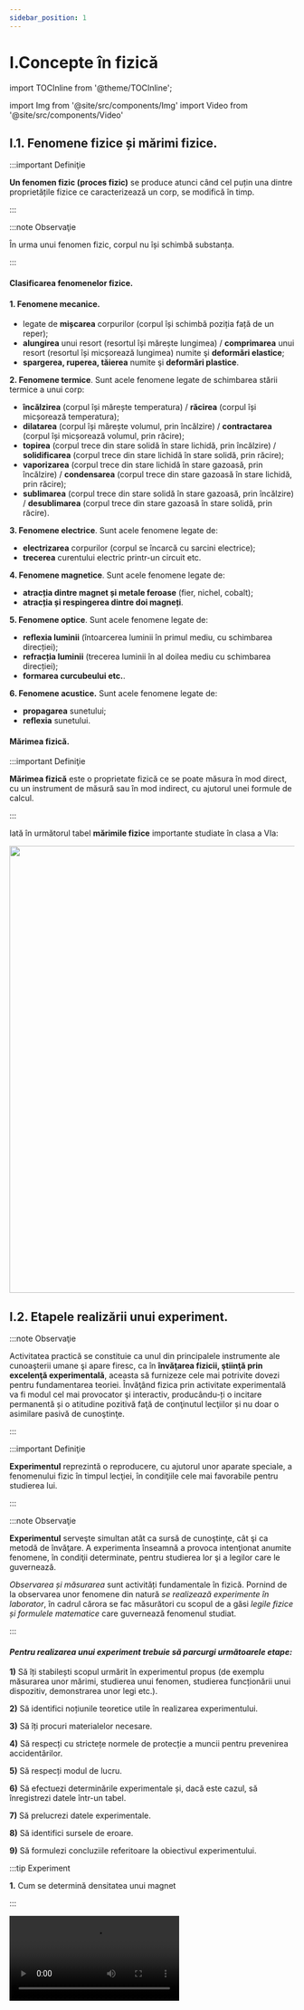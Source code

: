 ```yaml
---
sidebar_position: 1
---
```


# I.Concepte în fizică


import TOCInline from '@theme/TOCInline';

<TOCInline toc={toc} />



import Img from '@site/src/components/Img'
import Video from '@site/src/components/Video'



## I.1. Fenomene fizice și mărimi fizice.

:::important Definiţie

**Un fenomen fizic (proces fizic)** se produce atunci când cel puțin una dintre proprietățile fizice ce caracterizează un corp, se modifică în timp.

:::


:::note Observaţie

În urma unui fenomen fizic, corpul nu își schimbă substanța. 

:::




#### Clasificarea fenomenelor fizice.


#### 1. Fenomene mecanice.

- legate de **mișcarea** corpurilor (corpul își schimbă poziția față de un reper);
- **alungirea** unui resort (resortul își mărește lungimea) / **comprimarea** unui resort (resortul își micșorează lungimea) numite şi **deformări elastice**;
- **spargerea, ruperea, tăierea** numite şi **deformări plastice**.



**2. Fenomene termice**. Sunt acele fenomene legate de schimbarea stării termice a unui corp:

- **încălzirea** (corpul își mărește temperatura) / **răcirea** (corpul își micșorează temperatura);
- **dilatarea** (corpul își mărește volumul, prin încălzire) / **contractarea** (corpul își micșorează volumul, prin răcire);
- **topirea** (corpul trece din stare solidă în stare lichidă, prin încălzire) / **solidificarea** (corpul trece din stare lichidă în stare solidă, prin răcire);
- **vaporizarea** (corpul trece din stare lichidă în stare gazoasă, prin încălzire) / **condensarea** (corpul trece din stare gazoasă în stare lichidă, prin răcire);
- **sublimarea** (corpul trece din stare solidă în stare gazoasă, prin încălzire) / **desublimarea** (corpul trece din stare gazoasă în stare solidă, prin răcire).
 


**3. Fenomene electrice**. Sunt acele fenomene legate de:

- **electrizarea** corpurilor (corpul se încarcă cu sarcini electrice);
- **trecerea** curentului electric printr-un circuit etc.




**4. Fenomene magnetice**. Sunt acele fenomene legate de:

- **atracția dintre magnet și metale feroase** (fier, nichel, cobalt);
- **atracția și respingerea dintre doi magneți**.


**5. Fenomene optice**. Sunt acele fenomene legate de:

- **reflexia luminii** (întoarcerea luminii în primul mediu, cu schimbarea direcției);
- **refracția luminii** (trecerea luminii în al doilea mediu cu schimbarea direcției);
- **formarea curcubeului etc.**.


**6. Fenomene acustice.** Sunt acele fenomene legate de:

- **propagarea** sunetului;
- **reflexia** sunetului.



#### Mărimea fizică.

:::important Definiţie

**Mărimea fizică** este o proprietate fizică ce se poate măsura în mod direct, cu un instrument de măsură sau în mod indirect, cu ajutorul unei formule de calcul.

:::

Iată în următorul tabel **mărimile fizice** importante studiate în clasa a VIa:


<Img className="img-responsive4" src="fizica/clasa7/capitolul1/1_1_Poza1_TabelMarimiFizice_vers2.jpg" lazy={false} width="1000" height="790" />








## I.2. Etapele realizării unui experiment.


:::note Observaţie

Activitatea practică se constituie ca unul din principalele instrumente ale cunoaşterii umane şi apare firesc, ca în **învăţarea fizicii, ştiinţă prin excelenţă experimentală**, aceasta să furnizeze cele mai potrivite dovezi pentru fundamentarea teoriei. Învăţând fizica prin activitate experimentală va fi modul cel mai provocator şi interactiv, producându-ți o incitare permanentă și o atitudine pozitivă faţă de conţinutul lecţiilor și nu doar o asimilare pasivă de cunoştinţe.

:::




:::important Definiţie

**Experimentul** reprezintă o reproducere, cu ajutorul unor aparate speciale, a fenomenului fizic în timpul lecţiei, în condiţiile cele mai favorabile pentru studierea lui. 

:::



:::note Observaţie

**Experimentul** serveşte simultan atât ca sursă de cunoştinţe, cât şi ca metodă de învăţare. A experimenta înseamnă a provoca intenţionat anumite fenomene, în condiţii determinate, pentru studierea lor şi a legilor care le guvernează.

_Observarea și măsurarea_ sunt activități fundamentale în fizică. Pornind de la observarea unor fenomene din natură _se realizează experimente în laborator_, în cadrul cărora se fac măsurători cu scopul de a găsi _legile fizice și formulele matematice_ care guvernează fenomenul studiat.

:::


#### _Pentru realizarea unui experiment trebuie să parcurgi următoarele etape:_


**1)**	Să îți stabilești scopul urmărit în experimentul propus (de exemplu măsurarea unor mărimi, studierea unui fenomen, studierea funcționării unui dispozitiv, demonstrarea unor legi etc.).

**2)**	Să identifici noțiunile teoretice utile în realizarea experimentului.

**3)**	Să îți procuri materialelor necesare.

**4)**	Să respecți cu strictețe normele de protecție a muncii pentru prevenirea accidentărilor.

**5)**	Să respecți modul de lucru.

**6)**	Să efectuezi determinările experimentale și, dacă este cazul, să înregistrezi datele într-un tabel.

**7)**	Să prelucrezi datele experimentale.

**8)**	Să identifici sursele de eroare.

**9)**	Să formulezi concluziile referitoare la obiectivul experimentului.





:::tip Experiment

**1.** Cum se determină densitatea unui magnet

:::


<Video src="https://www.youtube.com/embed/Z9sNM5yP1LE" />




**Materiale necesare:** 3 magneți naturali de diferite dimensiuni, cântar sau balanță, cilindru gradat cu apă, riglă, hârtie milimetrică (foaie de matematică).



**Modul de lucru:** 

- Cântărește, pe rând, fiecare magnet pentru a determina masa lor.
- Măsoară volumul fiecărui magnet cu cilindrul gradat.
- Completează datele în următorul tabel și prelucrează-le.




<Img className="img-responsive4" src="fizica/clasa7/capitolul1/1_2_Experiment_Poza1_Tabel_vers2.jpg" width="1000" height="652" />

<br></br>
<br></br>


- Dă rezultatul măsurării:

<Img className="img-responsive4" src="fizica/clasa7/capitolul1/1_2_Experiment_Poza2_RezultatulMasurarii_vers2.jpg" width="1000" height="107" />

<br></br>
<br></br>




- Reprezintă grafic masa corpului în funcție de volumul lui. Vei obține o linie dreaptă. Dacă îți alegi un punct arbitrar de pe dreaptă, vei afla masa corpului la un anumit volum al său. De exemplu pentru punctul roșu: avem m = 18,5g și V = 4cm<sup>3</sup> .

<Img className="img-responsive4" src="fizica/clasa7/capitolul1/1_2_Experiment_Poza3_Grafic_vers2.jpg" width="1000" height="999" />

<br></br>
<br></br>



- **Ce observi?** Pentru o anumită substanță, cu cât crește masa sa, cu atât crește și volumul său. 

**Concluzia experimentului:** 

- Densitatea este o constantă pentru o anumită substanță, fiind egală cu raportul dintre masa și volumul corpului.





:::tip Experiment

**2.** Verificarea experimentală a teoremei lui Pitagora.

:::


<Video src="https://www.youtube.com/embed/0adcK-6uPxM" />




**Materiale necesare:** riglă, hârtie milimetrică (foaie de matematică).



**Modul de lucru:** 

- Desenează pe hârtia milimetrică trei triunghiuri dreptunghice de diferite dimensiuni.
- Măsoară, pentru fiecare, lungimea ipotenuzei (latura opusă unghiului drept) și a celor două catete.
- Completează datele în următorul tabel și prelucrează-le.





<Img className="img-responsive4" src="fizica/clasa7/capitolul1/1_2_Experiment2_Poza1_Tabel_vers2.jpg" width="1000" height="160" />


- **Ce observi?** Cu cât crește ipotenuza la pătrat, cu atât crește și suma pătratelor catetelor.



<Img className="img-responsive4" src="fizica/clasa7/capitolul1/1_2_Experiment2_Poza2_Grafic_vers2.jpg" width="1000" height="707" />



**Concluzia experimentului:** 
- Într-un triunghi dreptunghic, pătratul ipotenuzei este egal cu suma pătratelor celor două catete.


:::caution Aplică ce ai învăţat: Tema 1

- În cele trei triunghiuri dreptunghice de la experimentul nr. 2, trasează înălțimea corespunzătoare ipotenuzei și notează piciorul perpendicularei pe ipotenuză. 
- Măsoară, cu ajutorul riglei, aceste înălțimi și proiecțiile catetelor pe ipotenuză.  
- Completează determinările tale în tabelele următoare și prelucrează datele:

<Img className="img-responsive4" src="fizica/clasa7/capitolul1/1_2_Tema_Poza1_Tabel_vers2.jpg" width="1000" height="166" />

:::




:::caution Aplică ce ai învăţat: Tema 2
- Compară rezultatele obținute în ultimele două coloane ale tabelului și trage concluzia experimentului tău. Egalitatea obținută de tine se numește **Teorema înălțimii.** Scrie enunțul acestei teoreme.

<Img className="img-responsive4" src="fizica/clasa7/capitolul1/1_2_Tema_Poza2_Tabel_vers2.jpg" width="1000" height="159" />

:::





:::caution Aplică ce ai învăţat: Tema 3
- Compară rezultatele obținute în ultimele două coloane ale tabelului și trage concluzia experimentului tău. Egalitatea obținută de tine se numește **Teorema catetei.** Scrie enunțul acestei teoreme.

:::













<br></br>
<br></br>


## I.3. Mărimi fizice scalare și vectoriale


#### Marea majoritate a mărimilor pot fi adunate aritmetic, de exemplu:

- La piață vânzătorul a pus pe un taler un pepene și pe celălalt taler al balanței a pus două mase marcate, una de 4kg și cealaltă de 0,5kg, adică pepenele cântărește 4,5kg.
- Când îți faci temele la matematică stai 1h și la fizică 0,5h, în total 1,5h.
- În experimentul nr.1 ai determinat masa, volumul și densitatea unui magnet. În afară de valoarea lor numerică și unitatea de măsură mai poți să spui și altceva despre aceste trei mărimi fizice? Răspunsul este nu. 

#### Există cazuri când anumite mărimi nu pot fi adunate algebric, de exemplu:
- Te joci cu o minge și o arunci pe diferite direcții: în sus, în jos, pe oblică. Mingea se deplasează pe direcția pe care ai împins-o tu cu o anumită forță. Ca să știi totul despre forța cu care tu acționezi asupra mingiei, în afară de valoarea numerică a forței tale, de unitatea de măsură, mai trebuie să spui și pe ce direcție și în ce sens ai aruncat-o.
- Doi băieți trag de o mașinuță în sensuri opuse și, surpriză, mașinuța stă pe loc.
- Dacă pleci din punctul 0 și te deplasezi spre est 6m (A), apoi spre nord 8m (B), apoi spre vest 15m (C), vei constata că în punctul C ești la 12m față de 0 și nu la 6m+8m+15m =29m.


<Img className="img-responsive4" src="fizica/clasa7/capitolul1/1_3_Exemplul6_Poza1_DesenDeplasareCorp_vers2.jpg" width="1000" height="507" />

<br></br>
<br></br>


#### Deci nu toate mărimile fizice sunt la fel, unele sunt scalare, altele vectoriale.





:::important Definiţie

**Mărimea fizică scalară (pe scurt, scalar)** este mărimea care se caracterizează complet prin :
- **Valoare numerică**;
- **Unitate de măsură**.

Marea majoritatea mărimilor fizice sunt scalare: lungimea, aria, volumul, timpul, masa, densitatea, temperatura, intensitatea curentului electric, tensiunea electrică etc.
 

:::


:::important Definiţie

**Mărimea fizică vectorială (pe scurt, vector)** este mărimea care se caracterizează complet prin:
- **Valoare numerică (modul)**;
- **Unitate de măsură**;
- **Orientare**:
  - **Direcție**;		
  - **Sens**. 

:::


**Pentru a diferenția un scalar de un vector, mărimii vectoriale i se pune deasupra simbolului, o săgetuță**.


#### Exemple de mărimi vectoriale:


<Img className="img-responsive4" src="fizica/clasa7/capitolul1/1_3_MarimiVectoriale_Poza1_Exemple_vers3.jpg" width="1000" height="243" />

<br></br>
<br></br>




Cuvântul **scalar** derivă din latinescul scalaris, o formă adjectivală a lui scala (termen latin care înseamnă „scară”). Dacă ordonezi mai mulți țăruși după înălțimea lor, arată ca o scară.

Cuvântul **vector** provine din latină, în care înseamnă purtător.


:::note Observaţie

În continuare vei afla cum se lucrează cu vectori, întrucât ei se adună altfel decât scalarii (aceștia din urmă, având numai valoare numerică, fără orientare, se adună ca orice numere).
Atât în programa școlară, cât și în manual, operațiile cu vectori sunt amestecate cu diferite tipuri de forțe, în următorul capitol nr. II. Eu am sistematizat diferit materia și voi da în continuare reprezentarea grafică a unui vector și operațiile cu vectori.

:::



<br></br>
<br></br>




## I.4. Reprezentarea grafică a unui vector.


#### Pentru a reprezenta grafic un vector trebuie să desenăm:

- Un punct de aplicație, numit originea vectorului și notat cu 0;
- O dreaptă care dă direcția vectorului;
- Segmentul vectorului pe care îl măsurăm cu rigla folosind un etalon (se împarte valoarea vectorului la etalonul ales pentru a afla lungimea segmentului);
- O săgeată la capătul segmentului care va indica sensul vectorului.


Să recapitulăm direcțiile spațiului, care sunt o infinitate. Dintre acestea, două sunt principale: **verticala** și **orizontala**, restul până la o infinitate sunt diferite direcții oblice cu orizontala, respectiv verticala.

:::important Definiţie

**Direcția orizontală** este direcția dată de suprafața unui lichid dintr-un vas în repaus. Ea are două sensuri: spre dreapta și spre stânga.

:::

<Img className="img-responsive4" src="fizica/clasa7/capitolul1/1_4_Poza1_DirectiaOrizontala.jpg" width="1280" height="169" />


<br></br>
<br></br>


:::important Definiţie

**Direcția verticală** este direcția dată de direcția unui fir cu plumb, lăsat liber. Ea are două sensuri: în sus și în jos.

:::


<Img className="img-responsive4" src="fizica/clasa7/capitolul1/1_4_Poza2_DirectiaVerticala.jpg" width="1280" height="641" />

<br></br>
<br></br>


:::note Observaţie

Direcția verticală este perpendiculară pe cea orizontală.

<Video src="https://www.youtube.com/embed/Kjga9P8GW4Y" />




:::



Direcția oblică se desenează cu ajutorul raportorului. Se așază linia raportorului (cea care unește 0° cu 180°) pe direcția principală (verticală sau orizontală), cu mijlocul ei în punctul 0 al vectorului și de la direcția respectivă se măsoară unghiul direcției oblice cu cea principală.


:::important Definiţie

**Direcția est-vest (E-V)** este direcția dată de mersul Soarelui pe bolta cerească de la răsărit (E) la apus (V). **Ea se reprezintă pe orizontală** și are două sensuri: spre E (dreapta) și spre V (stânga). 

:::


:::important Definiţie
**Direcția nord-sud (N-S)** este direcția dată de orientarea unui magnet lăsat liber (suspendat de un fir, de un ac sau pe apă). **Ea se reprezintă pe verticală** și are două sensuri: spre N (în sus) și spre S (în jos). 

:::

<br></br>


:::tip Experiment

**3.** Determinarea direcției Nord-Sud cu o busolă plutitoare

:::


<Video src="https://www.youtube.com/embed/X3gLKnJRmJU" />




**Materiale necesare:** un vas cu apă, celofan, foarfece, ac, magnet de frigider.



**Modul de lucru:** 

- Cu aproximativ o oră înainte de efectuarea experimentului așază acul pe magnetul de frigider și lasă-l în contact cu acesta pentru a se magnetiza.
- Umple un vas cu apă.
- Dintr-o foaie de celofan taie cu foarfecele o foița de 3cm lungime și 1cm lățime.
- Așază foița de celofan pe suprafața apei.
- Așază acul magnetizat pe foița de celofan și ai grijă ca acul plutitor să nu atingă marginea vasului cu apă pentru a nu îl împiedica să se miște liber.

- **Ce observi?** Imediat ce ai așezat acul magnetizat pe foița de celofan acesta începe să se miște și după puțin timp se stabilizează pe o anumită direcție.



<Img className="img-responsive4" src="fizica/clasa7/capitolul1/1_2_Experiment3_BusolaPlutitoare.jpg" width="1000" height="563" />

<br></br>
<br></br>



**Concluzia experimentului:** 

- Acul magnetizat s-a orientat pe direcția Nord-Sud.


<br></br>
<br></br>



:::caution Problema model 1: Reprezintă grafic următorii vectori:

**a)** Un călător se deplasează 10 km, pe o șosea dreaptă, spre est.

#### Rezolvare:

d = 10km, direcție orizontală, sensul spre dreapta.

Etalon: 1cm = 2km

- Ca să punem punctul de aplicație trebuie să vedem sensul vectorului. Acesta fiind spre dreapta, vom pune 0 în stânga paginii.
- Ca să aflăm lungimea segmentului vectorului împărțim valoarea (modulul) vectorului la etalon: 10 : 2 = 5cm.
- Desenăm un segment de 5cm pe orizontală și în vârf îi punem săgeata care arată sensul lui. Lângă săgeată notăm vectorul.


<Img className="img-responsive4" src="fizica/clasa7/capitolul1/1_4_Poza3_ProblemaModel1_a_vers2.jpg" width="1000" height="209" />



:::



:::caution Problema model 1: Reprezintă grafic următorii vectori:

**b)** Un corp este aruncat cu o viteză de 120 km/h, pe verticală, în jos.

#### Rezolvare:

Deci, v = 120km/h, direcție verticală, sensul în jos.

Etalon: 1cm = 40km/h

- Ca să punem punctul de aplicație trebuie să vedem sensul vectorului. Acesta fiind în jos, vom pune 0 în susul paginii.
- Ca să aflăm lungimea segmentului vectorului împărțim valoarea (modulul) vectorului la etalon: 120 : 40 = 3cm
- Desenăm un segment de 3cm pe verticală și în vârf îi punem săgeata care arată sensul lui. Lângă săgeată notăm vectorul.

<Img className="img-responsive4" src="fizica/clasa7/capitolul1/1_4_Poza4_ProblemaModel1_b_vers2.jpg" width="1000" height="318" />




:::



:::caution Problema model 1: Reprezintă grafic următorii vectori:

**c)** Asupra unui corp acționează o forță de 1800N, pe o direcție ce face un unghi de 50° cu verticala, în sus.


<Video src="https://www.youtube.com/embed/LJU5neT0qd8" />


#### Rezolvare:

Deci, F = 1800N, direcție cu un unghi de 50° cu verticala, sensul în sus.
Etalon: 1cm = 300 N

- Ca să punem punctul de aplicație trebuie să vedem sensul vectorului. Acesta fiind în sus, vom pune 0 în josul paginii.
- Ca să aflăm lungimea segmentului vectorului împărțim valoarea (modulul) vectorului la etalon: 1800 : 300 = 6cm
- Desenăm punctată direcția principală, punem linia raportorului pe ea, cu mijlocul ei în 0 și măsurăm unghiul de 50° cu verticala. Pe această direcție oblică desenăm un segment de 6cm și în vârf îi punem săgeata care arată sensul lui. Lângă săgeată notăm vectorul.

<Img className="img-responsive4" src="fizica/clasa7/capitolul1/1_4_Poza5_ProblemaModel1_c_vers2.jpg" width="1000" height="348" />



:::






:::caution Problema model 1: Reprezintă grafic următorii vectori:

**d)** Un corp se deplasează accelerat cu o accelerație de 42m/s<sup>2</sup>, pe o direcție ce face un unghi de 30° cu orizontala, în sus.

#### Rezolvare:

Deci, a = 42m/s<sup>2</sup>, direcție cu un unghi de 30° cu orizontala, sensul în sus.
Etalon: 1cm = 6m/s<sup>2</sup> 


- Ca să punem punctul de aplicație trebuie să vedem sensul vectorului. Acesta fiind în sus, vom pune 0 în josul paginii.
- Ca să aflăm lungimea segmentului vectorului împărțim valoarea (modulul) vectorului la etalon: 42 : 6 = 7cm
- Desenăm punctată direcția principală, punem linia raportorului pe ea, cu mijlocul ei în 0 și măsurăm unghiul de 30° cu orizontala. Pe această direcție oblică desenăm un segment de 7cm și în vârf îi punem săgeata care arată sensul lui. Lângă săgeată notăm vectorul.


<Img className="img-responsive4" src="fizica/clasa7/capitolul1/1_4_Poza6_ProblemaModel1_d_vers2.jpg" width="1000" height="325" />



:::



:::caution Problemă rezolvată

**2.** Care dintre următoarele mărimi fizice sunt scalare, respectiv vectoriale ?
- Aria (S) – scalar
- Timpul (t) – scalar
- Accelerația (a) – vector
- Forța de frecare (Ff) – vector
- Temperatura (T) - scalar
- Forța de greutate (G) – vector
- Deplasarea (d) - vector


:::


<br></br>
<br></br>



## I.5. Adunarea (compunerea) vectorilor.

:::important Definiţie
**A aduna (a compune) doi (F1 și F2) sau mai mulți vectori** înseamnă a le determina vectorul rezultant (F) .

:::


**Ecuația vectorială este**:

<Img className="img-responsive4" src="fizica/clasa7/capitolul1/1_5_Poza1_EcuatiaVectoriala_vers2.jpg" width="1000" height="80" />

<br></br>
<br></br>


#### Pentru a compune vectorii avem două cazuri:


### I.5.1. Compunerea vectorilor coliniari.

:::important Definiţie
**Vectorii coliniari** sunt vectori care au aceeaşi direcţie.

:::

**1. Dacă vectorii coliniari au același sens (unghiul dintre ei este de 0°)** atunci vectorul rezultant are:
- **valoarea numerică** egală cu suma valorilor numerice a vectorilor componenți
- **direcția** comună cu vectorii componenți
- **sensul** comun cu vectorii componenți.


:::note Observaţie
Este similară cu adunarea algebrică a numerelor cu același semn (numerele se adună și la rezultat se trece semnul comun).

:::





**2. Dacă vectorii coliniari au sensuri opuse (unghiul dintre ei este de 180°)** atunci vectorul rezultant are:
- **valoarea numerică** egală cu diferența valorilor numerice a vectorilor componenți (se scade din cel cu valoarea mai mare cel cu valoare mai mică)
- **direcția** comună cu vectorii componenți 
- **sensul** vectorului cu valoare mai mare.

:::note Observaţie
Este similară cu adunarea algebrică a numerelor cu semne diferite (numerele se scad, cel cu valoare mai mare minus cel cu valoare mai mică și la rezultat se trece semnul numărului mai mare)

:::


:::note Observaţie

La matematică ai învățat că un sistem de coordonate cartezian în două dimensiuni este definit de obicei de două axe în unghi drept una cu cealaltă, formând un plan. 
Axa orizontală este în mod normal etichetată Ox, și axa verticală este notată cu Oy. 
Punctul de intersecție a axelor se numește _origine_ și se notează cu _O_. Pentru a specifica un anume punct pe un sistem de _coordonate_ bidimensional, se indică întâi _unitatea x_ (abscisa), urmată de _unitatea y_ (ordonata).

:::

:::note Observaţie
**Convențional, intersecția celor două axe dă naștere la patru regiuni, denumite cadrane, notate cu numerele romane I (+,+), II (−,+), III (−,−) și IV (+,−)**. 
În primul cadran, ambele coordonate sunt pozitive, în al doilea cadran abscisele sunt negative și ordonatele pozitive, în al treilea cadran ambele coordonate sunt negative iar in al patrulea cadran, abscisele sunt pozitive iar ordonatele negative. 

:::


<Img className="img-responsive4" src="fizica/clasa7/capitolul1/1_5_Poza2_Cele4Cadrane_vers2.jpg" width="1000" height="414" />

<br></br>
<br></br>



:::caution Problemă rezolvată

**1.** Doi copii trag de o sanie pe un drum orizontal, spre vest, cu forțele F1 = 400N, respectiv F2 = 800N. Compune cele două forțe ale copiilor.


<Video src="https://www.youtube.com/embed/aJL8s-z6h0k" />

#### Rezolvare:

**Vectorul rezultant are:**
- **valoarea numerică** egală cu suma valorilor numerice a vectorilor componenți, adică F = F1 + F2 = 400N + 800N = 1200N
- **direcția** comună cu vectorii componenți: orizontală
- **sensul** comun cu vectorii componenți: spre stânga.

Pentru a reprezenta vectorul rezultant trebuie să ne alegem un etalon corespunzător, astfel încât să avem loc de desen pe pagina caietului.

**Etalon:** 1cm = 200N

Segmentul vectorului rezultant este de 1200:200 = 6 cm.

<Img className="img-responsive4" src="fizica/clasa7/capitolul1/1_5_Poza3_ProblemaModel1_vers2.jpg" width="1000" height="140" />


:::




:::caution Problemă rezolvată



**2.** Asupra resortului unui dinamometru suspendat de un suport, acționează două forțe, una de 60 N, pe verticală în jos, cealaltă de 150 N, pe verticală în sus. Ce forță indică dinamometrul ?


<Video src="https://www.youtube.com/embed/YMEn02epM94" />

#### Rezolvare:

**Vectorul rezultant are:**
- **valoarea numerică** egală cu diferența valorilor numerice a vectorilor componenți, adică F = F2 – F1 = 150N – 60N = 90N
- **direcția** comună cu vectorii componenți: verticală
- **sensul** vectorului cu valoare mai mare: în sus.

Pentru a reprezenta vectorul rezultant trebuie să ne alegem un etalon corespunzător, astfel încât să avem loc de desen pe pagina caietului.

**Etalon:** 1cm = 30N. 

Segmentul vectorului rezultant este de 90:30 = 3 cm.

<Img className="img-responsive4" src="fizica/clasa7/capitolul1/1_5_Poza4_ProblemaModel2_vers2.jpg" width="1000" height="293" />


:::





:::caution Problemă rezolvată

**3.** Asupra unui dinamometru acționează două forțe, una de 150 N pe o direcție verticală, sensul în sus. Dinamometrul indică o forță de 90 N, resortul lui fiind alungit pe verticală, în jos. Desenează cea de-a doua forță care acționează asupra resortului dinamometrului. 

#### Rezolvare:

**Etalon:** 1cm = 60N.

**Scriem ecuația vectorială:**

<Img className="img-responsive4" src="fizica/clasa7/capitolul1/1_5_Poza5_ProblemaModel3_EcuatiaVectoriala_vers2.jpg" width="1000" height="85" />


**Scriem ecuația scalară** ținând cont de convenția de semne :
 
-90N = 150N + F<sub>2</sub> (F se ia cu minus, fiindcă este pe verticală în jos, iar F<sub>1</sub> se ia cu plus, fiindcă este pe verticală în sus)

F<sub>2</sub> = -90N -150N = -240N . Rezultă că F<sub>2</sub> are un segment de 240 : 60 = 4cm, pe o direcție verticală, sensul în jos (deoarece ne-a dat cu semnul minus).


<Img className="img-responsive4" src="fizica/clasa7/capitolul1/1_5_Poza6_ProblemaModel3_DesenulFortei_vers2.jpg" width="1000" height="342" />



:::


<br></br>
<br></br>


### I.5.2. Compunerea vectorilor necoliniari.

:::important Definiţie
**Vectorii necoliniari** sunt vectori care nu au aceeaşi direcţie.

:::



Compunerea vectorilor necoliniari (care nu au aceeași direcție) se realizează după două reguli: Regula paralelogramului şi Regula poligonului. 


### I.5.2.1. Regula paralelogramului.


**Regula paralelogramului** se folosește pentru adunarea a doi vectori necoliniari concurenți (care au același punct de aplicație), parcurgând următoarele patru etape:


- Se desenează ce doi vectori astfel încât să aibă același punct de aplicație.
- Cu segmentele celor 2 vectori, se formează un paralelogram (patrulater cu laturile opuse paralele și egale ).
- Se trasează diagonala paralelogramului care are punct comun cu cei doi vectori. Acest segment reprezintă vectorul rezultant , care se notează și i se pune săgeată în capăt.
- Cu rigla măsurăm segmentul vectorului rezultant și cu regula de trei simplă, aflăm valoarea lui numerică.

 


:::caution Problemă rezolvată

**1.** Un râu curge spre est cu o viteză de 60km/h. O barcă merge pe râu în sensul lui de curgere cu viteza de 100km/h, pe o direcție ce face un unghi de 30° față de malul râului. Care este viteza bărcii față de mal? Reprezintă grafic la scara: 1cm = 20 km/h.

#### Rezolvare:

v1 = 60km/h, direcție orizontală, sensul spre dreapta

v2 = 100km/h, direcție ce face un unghi de 30° cu orizontala, în sus.

**Etalon:** 1cm = 20 km/h.


<Img className="img-responsive4" src="fizica/clasa7/capitolul1/1_5_Poza7_RegulaParalelogramului_vers2.jpg" width="1000" height="411" />



:::


<br></br>


<Video src="https://www.youtube.com/embed/5WvouafAtUk" />

<br></br>



### I.5.2.2. Regula poligonului.


**Regula poligonului** se folosește pentru adunarea mai multor vectori necoliniari neconcurenți (care nu au același punct de aplicație), parcurgând următoarele etape:


- Se desenează primul vector.
- Al doilea vector se desenează cu originea în vârful primului vector, păstrându-i direcția.
- Al treilea vector se desenează cu originea în vârful celui de-al doilea vector, păstrându-i direcția ș.a.m.d. până reprezentăm toți vectorii.
- Vectorul rezultant este segmentul care se obține prin unirea originii primului vector (0) cu vârful ultimului vector, având vârful în vârful ultimului vector.
- Valoarea vectorului rezultant o obținem prin măsurarea segmentului său cu rigla și apoi înmulțim cu etalonul dat (ales).


:::caution Problemă rezolvată

**1.** Un biciclist merge către est 20km, apoi către sud 40km, apoi către vest 80km și către nord 60km. Determină vectorul rezultant, adică la ce distanță a ajuns biciclistul față de reper (0).

#### Rezolvare:

d<sub>1</sub> = 20km, direcție orizontală, spre dreapta

d<sub>2</sub> = 40km, direcție verticală, în jos

d<sub>3</sub> = 80km, direcție orizontală, spre stânga

d<sub>4</sub> = 60km, direcție verticală, în sus


<Img className="img-responsive4" src="fizica/clasa7/capitolul1/1_5_Poza8_AdunareaVectorilorNecoliniariNeconcurenti_vers2.jpg" width="1000" height="122" />


**Etalon:** 1cm = 10 km.

- Reprezentăm primul vector deplasare d<sub>1</sub>. Al II-lea vector îi punem punctul de aplicație în vârful primului, ș.a.m.d. până reprezentăm toți cei patru vectori.

- Vectorul rezultant este segmentul care se obține prin unirea originii (0) cu vârful ultimului vector, având vârful în vârful ultimului vector.

- Valoarea vectorului rezultant o obținem prin măsurarea segmentului său cu rigla și apoi înmulțim cu etalonul dat: d = 6,3 ∙ 10 = 63 km. Deci biciclistul se află la o distanță de 63km față de punctul de plecare, după toată cursa.

<Img className="img-responsive4" src="fizica/clasa7/capitolul1/1_5_Poza9_RegulaPoligonului_vers2.jpg" width="1000" height="461" />



:::

<br></br>



<Video src="https://www.youtube.com/embed/O5QRonDNS7o" />


<br></br>
<br></br>



## I.6. Descompunerea unui vector.

### I.6.1. Descompunerea unui vector după două direcții reciproc perpendiculare.



**Descompunerea unui vector după două direcții reciproc perpendiculare** se realizează astfel:

- Din vârful vectorului dat se duc **perpendiculare** pe cele două direcții Ox și Oy.
- Scriem ecuația vectorială:

<Img className="img-responsive4" src="fizica/clasa7/capitolul1/1_6_Poza1_EcuatiaVectoriala_vers2.jpg" width="1000" height="79" />

<br></br>
<br></br>



- Scriem ecuația scalară:

<Img className="img-responsive4" src="fizica/clasa7/capitolul1/1_6_Poza2_EcuatiaScalara_vers2.jpg" width="1000" height="77" />

<br></br>


<Img className="img-responsive" src="fizica/clasa7/capitolul1/1_6_Poza3_ReprezentareGraficaDescompunereVectori_vers3.jpg" width="1000" height="686" />

<br></br>
<br></br>



:::note Observaţie
Descompunerea unui vector după două direcții reciproc perpendiculare este inversă compunerii a doi vectori necoliniari și concurenți, cu regula paralelogramului, cu precizarea că vectorii componenți sunt pe cele două direcții principale: F<sub>x</sub> pe orizontală și F<sub>y</sub> pe verticală. Astfel obținem un dreptunghi care are ca laturi segmentele forțelor componente.
:::


:::caution Problemă rezolvată

**1.** Laurențiu bate un cui cu ciocanul cu o forță de 500N într-un perete, ținând cuiul înclinat față de perete cu un unghi α = 38°.  Ce valoare au forțele care compun forța lui Laurențiu ? 

#### Rezolvare:


F = 500 N, direcție ce face un unghi de 38° cu verticala.

Putem afla cele două forțe prin metoda grafică. 

**Etalon**: 1cm = 100N

- 500N : 100N = 5cm reprezintă segmentul forței F și o desenăm. 
- Din vârful vectorului F se duc perpendiculare pe cele două direcții Ox și Oy. Măsurăm cu rigla segmentele vectorilor componenți și înmulțim cu etalonul pentru a le afla valorile.
  - Fx = 3∙100 = 300N
  - Fy = 4∙100 = 400N

<Img className="img-responsive4" src="fizica/clasa7/capitolul1/1_6_Poza4_ProblemaModel1_ReprezentareGrafica_vers2.jpg" width="1000" height="429" />

<br></br>
<br></br>


- Scriem ecuația vectorială:

<Img className="img-responsive4" src="fizica/clasa7/capitolul1/1_6_Poza5_ProblemaModel1_EcuatiaVectoriala_vers2.jpg" width="1000" height="89" />

<br></br>
<br></br>


- Verificăm cu teorema lui Pitagora:
  -  Scriem ecuația scalară:

<Img className="img-responsive4" src="fizica/clasa7/capitolul1/1_6_Poza6_ProblemaModel1_EcuatiaScalara_vers2.jpg" width="1000" height="83" />

<br></br>
<br></br>


- 500<sup>2</sup> =300<sup>2</sup> + 400<sup>2</sup>
- 250000 = 90000 +160000



:::

<br></br>
<br></br>

 

### I.6.2. Descompunerea unui vector după două direcții date.



**Descompunerea unui vector după două direcții date Δ1 și Δ2** se realizează în felul următor:


- Din vârful vectorului se duc paralele la cele două direcții date.



- Scriem ecuația vectorială:

<Img className="img-responsive4" src="fizica/clasa7/capitolul1/1_6_Poza7_EcuatiaVectoriala2_vers2.jpg" width="1000" height="68" />

<br></br>
<br></br>



- Scriem ecuația scalară:

<Img className="img-responsive4" src="fizica/clasa7/capitolul1/1_6_Poza8_EcuatiaScalara2_vers2.jpg" width="1000" height="64" />

<br></br>




<Img className="img-responsive4" src="fizica/clasa7/capitolul1/1_6_Poza9_ReprezentareGraficaDescompunereVector_vers3.jpg" width="1000" height="503" />

<br></br>
<br></br>



:::note Observaţie
Descompunerea unui vector după două direcții date este inversă compunerii a doi vectori necoliniari și concurenți, cu regula paralelogramului.

:::


<br></br>
<br></br>


## I.7. Sinteză recapitulativă - Vectori. Compunerea vectorilor.



:::important

**Mărimea fizică scalară (pe scurt, scalar)** este mărimea care se caracterizează complet prin :
- **Valoare numerică**;
- **Unitate de măsură**.

Marea majoritate a mărimilor fizice sunt scalare: lungimea, aria, volumul, timpul, masa, densitatea, temperatura, intensitatea curentului electric, tensiunea electrică, etc.
 






**Mărimea fizică vectorială (pe scurt, vector)** este mărimea care se caracterizează complet prin:
- **Valoare numerică (modul)**;
- **Unitate de măsură**;
- **Orientare**:
  - **Direcție**;		
  - **Sens**. 




**Pentru a diferenția un scalar de un vector, mărimii vectoriale i se pune deasupra simbolului, o săgetuță**.


Mărimile vectoriale: 


<Img className="img-responsive4" src="fizica/clasa7/capitolul1/1_7_Poza1_ExempleDeMarimiVectoriale_vers3.jpg" width="1000" height="250" />



<br></br>
<br></br>



#### Reprezentarea grafică a unui vector.


#### Pentru a reprezenta grafic un vector trebuie desenat:

- Un punct de aplicație, numit originea vectorului și notat cu 0.
- Direcția vectorului, care este dată de o dreaptă.
- Cu ajutorul unui etalon, se măsoară cu rigla valoarea (modulul) vectorului.
- Sensul vectorului care este dat de o săgeată.


Să recapitulăm direcțiile spațiului, care sunt o infinitate. Dintre acestea, două sunt principale: **verticala** și **orizontala**, restul până la o infinitate sunt diferite direcții oblice, cu orizontala, respectiv verticala.



**Direcția orizontală** este direcția dată de suprafața unui lichid dintr-un vas în repaus. Ea are două sensuri: spre dreapta și spre stânga.



<Img className="img-responsive4" src="fizica/clasa7/capitolul1/1_4_Poza1_DirectiaOrizontala.jpg" width="1280" height="169" />





**Direcția verticală** este direcția dată de direcția unui fir cu plumb, lăsat liber. Ea are două sensuri: în sus și în jos.




<Img className="img-responsive4" src="fizica/clasa7/capitolul1/1_4_Poza2_DirectiaVerticala.jpg" width="1280" height="641" />




Direcția verticală este perpendiculară pe cea orizontală.



Direcția oblică se desenează cu ajutorul raportorului. Se așază linia raportorului (cea care unește 0° cu 180°) pe direcția principală (verticală sau orizontală), cu mijlocul ei în punctul 0 al vectorului și de la direcția respectivă se măsoară unghiul direcției oblice cu cea principală.




**Direcția est-vest (E-V)** este direcția dată de mersul Soarelui pe bolta cerească de la răsărit (E) la apus (V). **Ea se reprezintă pe orizontală** și are două sensuri: spre E (dreapta) și spre V (stânga). 





**Direcția nord-sud (N-S)** este direcția dată de orientarea unui magnet lăsat liber (suspendat de un fir, de un ac sau pe apă). **Ea se reprezintă pe verticală** și are două sensuri: spre N (în sus) și spre S (în jos). 



<br></br>




#### Adunarea (compunerea) vectorilor.


**A aduna (a compune) doi (F1 și F2) sau mai mulți vectori** înseamnă a le determina vectorul rezultant (F) .




**Ecuația vectorială este**:

<Img className="img-responsive4" src="fizica/clasa7/capitolul1/1_5_Poza1_EcuatiaVectoriala_vers2.jpg" width="1000" height="80" />


#### Pentru a compune vectorii avem două cazuri:


I. Compunerea vectorilor coliniari (care au aceeași direcție).


**A. Dacă vectorii coliniari au același sens (unghiul dintre ei este de 0°)** atunci vectorul rezultant are:
- **valoarea numerică** egală cu suma valorilor numerice a vectorilor componenți
- **direcția** comună cu vectorii componenți
- **sensul** comun cu vectorii componenți.




**B. Dacă vectorii coliniari au sensuri opuse (unghiul dintre ei este de 180°)** atunci vectorul rezultant are:
- **valoarea numerică** egală cu diferența valorilor numerice a vectorilor componenți (se scade cel cu valoarea mai mare minus cel cu valoare mai mică)
- **direcția** comună cu vectorii componenți
- **sensul** vectorului cu valoare mai mare.





La matematică ai învățat că un sistem de coordonate cartezian în două dimensiuni este definit de obicei de două axe în unghi drept una cu cealaltă, formând un plan.
 
Axa orizontală este în mod normal etichetată Ox, și axa verticală este notată cu Oy.
 
Punctul de intersecție a axelor se numește _origine_ și se notează cu _O_. Pentru a specifica un anume punct pe un sistem de _coordonate_ bidimensional, se indică întâi _unitatea x_ (abscisa), urmată de _unitatea y_ (ordonata).





**Convențional, intersecția celor două axe dă naștere la patru regiuni, denumite cadrane, notate cu numerele romane I (+,+), II (−,+), III (−,−) și IV (+,−)**. 

În primul cadran, ambele coordonate sunt pozitive, în al doilea cadran abscisele sunt negative și ordonatele pozitive, în al treilea cadran ambele coordonate sunt negative iar in al patrulea cadran, abscisele sunt pozitive iar ordonatele negative. 




<Img className="img-responsive4" src="fizica/clasa7/capitolul1/1_5_Poza2_Cele4Cadrane_vers2.jpg" width="1000" height="414" />




<br></br>
<br></br>



**II. Pentru compunerea vectorilor necoliniari (care nu au aceeaşi direcţie)** avem 2 reguli:


 


**II.1 Pentru adunarea a doi vectori necoliniari concurenți (care au același punct de aplicație)** se folosește _**regula paralelogramului**_, parcurgând următoarele patru etape:


- Se desenează ce doi vectori astfel încât să aibă același punct de aplicație.

- Cu segmentele celor 2 vectori, se formează un paralelogram (patrulater cu laturile opuse paralele și egale).

- Se trasează diagonala paralelogramului care are punct comun cu cei doi vectori. Acest segment reprezintă _vectorul rezultant_, care se notează și i se pune săgeată în capăt.

- Cu rigla măsurăm segmentul vectorului rezultant și cu regula de trei simplă, aflăm valoarea lui numerică.


<Img className="img-responsive4" src="fizica/clasa7/capitolul1/1_5_Poza7_RegulaParalelogramului_vers2.jpg" width="1000" height="411" />






**II.2. Pentru adunarea mai multor vectori necoliniari neconcurenți (care nu au același punct de aplicație)** se folosește _**regula poligonului**_, parcurgând următoarele etape:

- Se desenează primul vector.

- Al doilea vector se desenează cu originea în vârful primului vector, păstrându-i direcția.

- Al treilea vector se desenează cu originea în vârful celui de-al doilea vector, păstrându-i direcția ș.a.m.d. până reprezentăm toți vectorii.

- Vectorul rezultant este segmentul care se obține prin unirea originii primului vector (0) cu vârful ultimului vector, având vârful în vârful ultimului vector.

- Valoarea vectorului rezultant o obținem prin măsurarea segmentului său cu rigla și apoi înmulțim cu etalonul dat (ales).


<Img className="img-responsive4"  src="fizica/clasa7/capitolul1/1_5_Poza8_AdunareaVectorilorNecoliniariNeconcurenti_vers2.jpg" width="1000" height="122" />


<Img className="img-responsive4" src="fizica/clasa7/capitolul1/1_5_Poza9_RegulaPoligonului_vers2.jpg" width="1000" height="461" />


:::





:::caution Fișă de autoevaluare - Compunerea vectorilor - Varianta I



**1) Asupra unui corp acționează două forțe. Se cunosc: F<sub>2</sub> = 60 N, care acționează pe verticală, în jos și forța rezultantă, F = 40 N, pe direcție verticală în sus. Reprezintă grafic forța F<sub>1</sub>. Etalon 1cm : 20N. -1,5p**

<br></br>

**2) Compune următorii doi vectori concurenți: -2p**

F<sub>1</sub> = 2000 N, direcție ce face un unghi de 60° cu orizontala, în jos

F<sub>2</sub> = 2400 N, direcție orizontală, spre stânga

Etalon 1cm : 400 N


**3) Un biciclist merge spre est 150km, apoi spre nord 60km, apoi spre vest 120 km și în final spre sud 180 km. Folosește ca etalon 1 cm : 30 km. Determină vectorul rezultant. -1,5p** 

<br></br>


:::







:::caution Fișă de autoevaluare - Compunerea vectorilor - Varianta II



**1) Asupra unui corp acționează două forțe. Se cunosc: F<sub>1</sub> = 2500 N, care acționează pe orizontală, spre stânga și forța rezultantă, F = 1500 N, pe direcție orizontală, spre stânga. Reprezintă grafic forța F<sub>2</sub>. Etalon 1cm : 500N -1,5p**

<br></br>

**2) Compune următorii doi vectori concurenți: -2p**

F<sub>1</sub> = 50 N, direcție ce face un unghi de 50° cu verticala, în sus

F<sub>2</sub> = 70 N, direcție orizontală, spre stânga

Etalon 1cm : 10 N


**3) Un pieton merge spre sud 240m, apoi spre est 200m, apoi spre nord 120 m și în final spre vest 160 m. Etalon 1 cm : 40 m. Determină vectorul rezultant. -1,5p** 

<br></br>



#### Rezolvare:


<Video src="https://www.youtube.com/embed/HuJ5XSQjBrE" />





:::










<br></br>
<br></br>


## I.8. Test de autoevaluare - Vectori. Compunerea vectorilor.



:::caution Test de autoevaluare - Vectori. Compunerea vectorilor.

<br></br>

**1) Reprezintă unui vector d = 20 m, pe o direcție orizontală, spre stânga, folosind ca etalon 1 cm : 5 m. -1p**

<br></br>

**2) Reprezintă forța de 600 N cu care Ionuț bate cu ciocanul un cui în perete, pe o direcție ce face un unghi de 30° cu peretele, folosind ca etalon 1cm : 100N. -1p**

<br></br>

**3	Asupra unui corp acționează două forțe. Se cunosc: F<sub>1</sub> = 400 N, care acționează pe orizontală, spre stânga și forța rezultantă, F = 200 N, pe direcție orizontală, spre stânga. Etalon 1cm : 50N. Reprezintă grafic forța F<sub>2</sub>. -2p**

<br></br>

**4) Compune următorii doi vectori concurenți: -2p**

F<sub>1</sub> = 180 N, direcție ce face un unghi de 40° cu verticala, în sus

F<sub>2</sub> = 120 N, direcție verticală în sus

Etalon 1cm : 30 N

<br></br>


**5) Un călător merge spre nord 10km, apoi spre vest 60km, apoi spre sud 40 km și în final spre est 80 km. Etalon 1cm : 10 km. Determină vectorul rezultant. -2p** 

<br></br>


**Oficiu -2p**




:::



